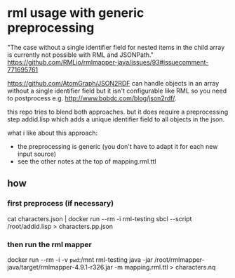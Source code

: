 # rml usage with generic preprocessing
"The case without a single identifier field for nested items in the child array is currently not possible with RML and JSONPath."
https://github.com/RMLio/rmlmapper-java/issues/93#issuecomment-771695761


https://github.com/AtomGraph/JSON2RDF can handle objects in an array without a single identifier field but it isn't configurable like RML so you need to postprocess e.g. http://www.bobdc.com/blog/json2rdf/.

this repo tries to blend both approaches. but it does require a preprocessing step addid.lisp which adds a unique identifier field to all objects in the json. 

what i like about this approach:
- the preprocessing is generic (you don't have to adapt it for each new input source)
- see the other notes at the top of mapping.rml.ttl


## how

### first preprocess (if necessary)
cat characters.json | docker run --rm -i rml-testing sbcl --script /root/addid.lisp > characters.pp.json

### then run the rml mapper
docker run --rm -i -v `pwd`:/mnt rml-testing java -jar /root/rmlmapper-java/target/rmlmapper-4.9.1-r326.jar  -m mapping.rml.ttl > characters.nq
